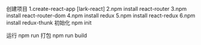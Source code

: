 创建项目
1.create-react-app [lark-react]
2.npm install react-router
3.npm install react-router-dom
4.npm install redux
5.npm install react-redux
6.npm install redux-thunk
初始化
npm init

运行
npm run
打包
npm run build